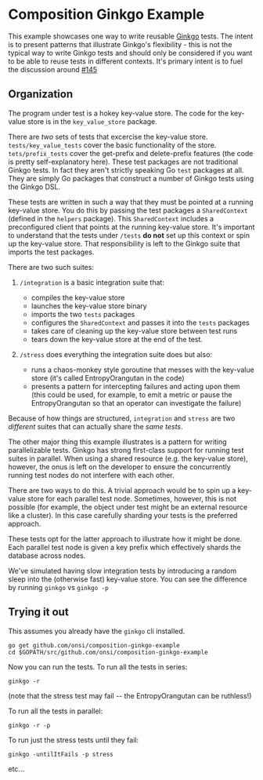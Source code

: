 # Composition Ginkgo Example

This example showcases one way to write reusable [Ginkgo](https://github.com/onsi/ginkgo) tests.  The intent is to present patterns that illustrate Ginkgo's flexibility - this is not the typical way to write Ginkgo tests and should only be considered if you want to be able to reuse tests in different contexts.  It's primary intent is to fuel the discussion around [#145](https://github.com/onsi/ginkgo/issues/146)

## Organization

The program under test is a hokey key-value store.  The code for the key-value store is in the `key_value_store` package.

There are *two* sets of tests that excercise the key-value store.  `tests/key_value_tests` cover the basic functionality of the store.  `tets/prefix_tests` cover the get-prefix and delete-prefix features (the code is pretty self-explanatory here).  These test packages are not traditional Ginkgo tests.  In fact they aren't strictly speaking Go `test` packages at all.  They are simply Go packages that construct a number of Ginkgo tests using the Ginkgo DSL.

These tests are written in such a way that they must be pointed at a running key-value store.  You do this by passing the test packages a `SharedContext` (defined in the `helpers` package).  This `SharedContext` includes a preconfigured client that points at the running key-value store.  It's important to understand that the tests under `/tests` **do not** set up this context or spin up the key-value store.  That responsibility is left to the Ginkgo suite that imports the test packages.

There are two such suites: 

1. `/integration` is a basic integration suite that:
    - compiles the key-value store
    - launches the key-value store binary
    - imports the two `tests` packages
    - configures the `SharedContext` and passes it into the `tests` packages
    - takes care of cleaning up the key-value store between test runs
    - tears down the key-value store at the end of the test.

2. `/stress` does everything the integration suite does but also:
    - runs a chaos-monkey style goroutine that messes with the key-value store (it's called EntropyOrangutan in the code)
    - presents a pattern for intercepting failures and acting upon them (this could be used, for example, to emit a metric or pause the EntropyOrangutan so that an operator can investigate the failure)

Because of how things are structured, `integration` and `stress` are two *different* suites that can actually share the *same tests*.

The other major thing this example illustrates is a pattern for writing parallelizable tests.  Ginkgo has strong first-class support for running test suites in parallel.  When using a shared resource (e.g. the key-value store), however, the onus is left on the developer to ensure the concurrently running test nodes do not interfere with each other.

There are two ways to do this.  A trivial approach would be to spin up a key-value store for each parallel test node.  Sometimes, however, this is not possible (for example, the object under test might be an external resource like a cluster).  In this case carefully sharding your tests is the preferred approach.

These tests opt for the latter approach to illustrate how it might be done.  Each parallel test node is given a key prefix which effectively shards the database across nodes.

We've simulated having slow integration tests by introducing a random sleep into the (otherwise fast) key-value store.  You can see the difference by running `ginkgo` vs `ginkgo -p`

## Trying it out

This assumes you already have the `ginkgo` cli installed.

```
go get github.com/onsi/composition-ginkgo-example
cd $GOPATH/src/github.com/onsi/composition-ginkgo-example
```

Now you can run the tests.  To run all the tests in series:

```
ginkgo -r
```

(note that the stress test may fail -- the EntropyOrangutan can be ruthless!)

To run all the tests in parallel:

```
ginkgo -r -p
```

To run just the stress tests until they fail:
```
ginkgo -untilItFails -p stress
```

etc...